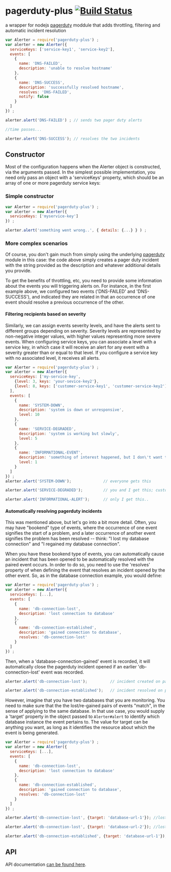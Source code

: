 # pagerduty-plus [![Build Status](https://travis-ci.org/davehorton/pagerduty-plus.svg?branch=master)](http://travis-ci.org/davehorton/pagerduty-plus) 
a wrapper for nodejs [pagerduty](https://github.com/skomski/node-pagerduty) moddule that adds throttling, filtering and automatic incident resolution

```js
var Alerter = require('pagerduty-plus') ;
var alerter = new Alerter({
  serviceKeys: ['service-key1', 'service-key2'], 
  events: [
    {
      name: 'DNS-FAILED',
      description: 'unable to resolve hostname'
    },
    {
      name: 'DNS-SUCCESS',
      description: 'successfully resolved hostname',
      resolves: 'DNS-FAILED',
      notify: false
    }        
  ]
}) ;

alerter.alert('DNS-FAILED') ; // sends two pager duty alerts

//time passes...

alerter.alert('DNS-SUCCESS'); // resolves the two incidents
```

## Constructor

Most of the configuration happens when the Alerter object is constructed, via the arguments passed.  In the simplest possible implementation, you need only pass an object with a 'serviceKeys' property, which should be an array of one or more pagerduty service keys:

### Simple constructor
```js
var Alerter = require('pagerduty-plus') ;
var alerter = new Alerter({
  serviceKeys: ['myservice-key']
}) ;

alerter.alert('something went wrong..', { details: {...} } ) ;
```

### More complex scenarios

Of course, you don't gain much from simply using the underlying [pagerduty](https://github.com/skomski/node-pagerduty) module in this case:  the code above simply creates a pager duty incident with the string provided as the description and whatever additional details you provide.

To get the benefits of throttling, etc, you need to provide some information about the events you will triggering alerts on.  For instance, in the first example above, we configured two events ('DNS-FAILED' and 'DNS-SUCCESS'), and indicated they are related in that an occurrence of one event should resolve a previous occurrence of the other.  

#### Filtering recipients based on severity

Similarly, we can assign events severity levels, and have the alerts sent to different groups depending on severity.  Severity levels are represented by non-negative integer values, with higher values representing more severe events.  When configuring service keys, you can associate a level with a service key, in which case it will receive an alert for any event with a severity greater than or equal to that level.  If you configure a service key with no associated level, it receives all alerts.

```js
var Alerter = require('pagerduty-plus') ;
var alerter = new Alerter({
  serviceKeys: ['my-service-key', 
    {level: 3, keys: 'your-sevice-key2'}, 
    {level: 8, keys: ['customer-service-key1', 'customer-service-key2']}
  ], 
  events: [
    {
      name: 'SYSTEM-DOWN',
      description: 'system is down or unresponsive',
      level: 10
    },
    {
      name: 'SERVICE-DEGRADED',
      description: 'system is working but slowly',
      level: 5
    },
    {
      name: 'INFORMATIONAL-EVENT',
      description: 'something of interest happened, but I don\'t want to worry you...',
      level: 1
    }        
  ]
}) ;
alerter.alert('SYSTEM-DOWN');              // everyone gets this

alerter.alert('SERVICE-DEGRADED');         // you and I get this; customer doesn't

alerter.alert('INFORMATIONAL-ALERT');      // only I get this..
```

#### Automatically resolving pagerduty incidents

This was mentioned above, but let's go into a bit more detail.  Often, you may have "bookend" type of events, where the occurrence of one event signifies the start of a problem, and a later occurrence of another event signifies the problem has been resolved -- think: "I lost my database connection" and "I regained my database connection".

When you have these bookend type of events, you can automatically cause an incident that has been opened to be automatically resolved with the paired event occurs.  In order to do so, you need to use the 'resolves' property of when defining the event that resolves an incident opened by the other event.  So, as in the database connection example, you would define:

```js
var Alerter = require('pagerduty-plus') ;
var alerter = new Alerter({
  serviceKeys: [...], 
  events: [
    {
      name: 'db-connection-lost',
      description: 'lost connection to database'
    },
    {
      name: 'db-connection-established',
      description: 'gained connection to database',
      resolves: 'db-connection-lost'
    }        
  ]
}) ;
```
Then, when a 'database-connection-gained' event is recorded, it will automatically close the pagerduty incident opened if an earlier 'db-connection-lost' event was recorded.

```js
alerter.alert('db-connection-lost');          // incident created on pagerduty

alerter.alert('db-connection-established');   // incident resolved on pagerduty
```
However, imagine that you have two databases that you are monitoring.  You need to make sure that the the lost/re-gained pairs of events "match", in the sense of applying to the same database.  In that use case, you would supply a 'target' property in the object passed to <code>Alerter#alert</code> to identify which database instance the event pertains to.  The value for target can be anything you want, as long as it identifies the resource about which the event is being generated.
```js
var Alerter = require('pagerduty-plus') ;
var alerter = new Alerter({
  serviceKeys: [...], 
  events: [
    {
      name: 'db-connection-lost',
      description: 'lost connection to database'
    },
    {
      name: 'db-connection-established',
      description: 'gained connection to database',
      resolves: 'db-connection-lost'
    }        
  ]
}) ;

alerter.alert('db-connection-lost', {target: 'database-url-1'}); //lost connection to database 1

alerter.alert('db-connection-lost', {target: 'database-url-2'}); //lost connection to database 2

alerter.alert('db-connection-established', {target: 'database-url-1'}); //incident for db 1 resolved; incident for db2 stays open
```
## API
API documentation [can be found here](http://davehorton.github.io/pagerduty-plus/api/Alerter.html).

